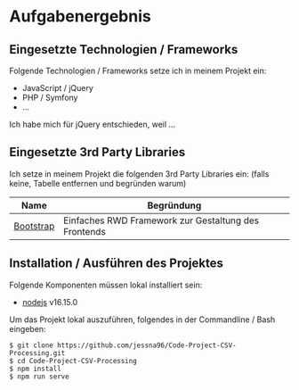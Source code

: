 # Aufgabenergebnis

## Eingesetzte Technologien / Frameworks

Folgende Technologien / Frameworks setze ich in meinem Projekt ein:

- JavaScript / jQuery
- PHP / Symfony
- ...

Ich habe mich für jQuery entschieden, weil ...

## Eingesetzte 3rd Party Libraries

Ich setze in meinem Projekt die folgenden 3rd Party Libraries ein: (falls keine, Tabelle entfernen und begründen warum)

Name | Begründung
--- | ---
[Bootstrap](https://getbootstrap.com/) | Einfaches RWD Framework zur Gestaltung des Frontends

## Installation / Ausführen des Projektes

Folgende Komponenten müssen lokal installiert sein:

- [nodejs](https://nodejs.org/en/) v16.15.0

Um das Projekt lokal auszuführen, folgendes in der Commandline / Bash eingeben:

```console
$ git clone https://github.com/jessna96/Code-Project-CSV-Processing.git
$ cd Code-Project-CSV-Processing
$ npm install
$ npm run serve
```
